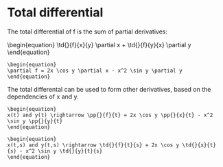 # Total differential

The total differential of f is the sum of partial derivatives:

\begin{equation}
\td{}{f}{x}{y} \partial x + \td{}{f}{y}{x} \partial y
\end{equation}

```{example}.
\begin{equation}
\partial f = 2x \cos y \partial x - x^2 \sin y \partial y
\end{equation}
```

 The total differental can be used to form other derivatives, based on the dependencies of x and y.

```{example}.
\begin{equation}
x(t) and y(t) \rightarrow \pp{}{f}{t} = 2x \cos y \pp{}{x}{t} - x^2 \sin y \pp{}{y}{t}
\end{equation}
```

```{example}.
\begin{equation}
x(t,s) and y(t,s) \rightarrow \td{}{f}{t}{s} = 2x \cos y \td{}{x}{t}{s} - x^2 \sin y \td{}{y}{t}{s}
\end{equation}
```